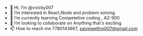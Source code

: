 - 👋 Hi, I’m @vvicky007
- 👀 I’m interested in React,Node and problem solving
- 🌱 I’m currently learning Competetive coding , AZ-900
- 💞️ I’m looking to collaborate on Anything that's exciting
- 📫 How to reach me 7780143667, saivineethm007@gmail.com

<!---
vvicky007/vvicky007 is a ✨ special ✨ repository because its `README.md` (this file) appears on your GitHub profile.
You can click the Preview link to take a look at your changes.
--->
